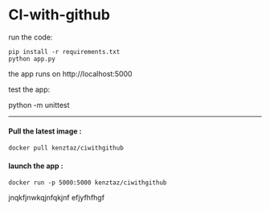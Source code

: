 # CI-with-github

run the code:

    pip install -r requirements.txt
    python app.py

the app runs on http://localhost:5000

test the app:

python -m unittest 

---

#### Pull the latest image :

`docker pull kenztaz/ciwithgithub`

#### launch the app :

`docker run -p 5000:5000 kenztaz/ciwithgithub`



jnqkfjnwkqjnfqkjnf
efjyfhfhgf
